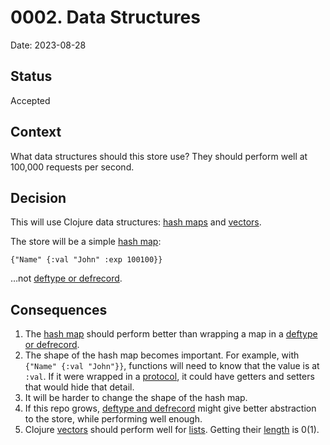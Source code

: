 # 0002. Data Structures
Date: 2023-08-28

## Status
Accepted

## Context
What data structures should this store use? They should perform well at 100,000 requests per second.

## Decision
This will use Clojure data structures: [hash maps](https://clojure.org/reference/data_structures#Maps) and [vectors](https://clojure.org/reference/data_structures#Vectors).

The store will be a simple [hash map](https://clojure.org/reference/data_structures#Maps):

```
{"Name" {:val "John" :exp 100100}}
```

…not [deftype or defrecord](https://clojure.org/reference/datatypes).

## Consequences
1. The [hash map](https://clojure.org/reference/data_structures#Maps) should perform better than wrapping a map in a [deftype or defrecord](https://clojure.org/reference/datatypes).
1. The shape of the hash map becomes important. For example, with `{"Name" {:val "John"}}`, functions will need to know that the value is at `:val`. If it were wrapped in a [protocol](https://clojure.org/reference/protocols), it could have getters and setters that would hide that detail.
1. It will be harder to change the shape of the hash map.
1. If this repo grows, [deftype and defrecord](https://clojure.org/reference/datatypes) might give better abstraction to the store, while performing well enough.
1. Clojure [vectors](https://clojure.org/reference/data_structures#Vectors) should perform well for [lists](https://redis.io/docs/data-types/lists/). Getting their [length](https://clojure.org/reference/data_structures#Vectors) is 0(1).
